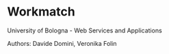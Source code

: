 # Workmatch

University of Bologna - Web Services and Applications

Authors: Davide Domini, Veronika Folin
